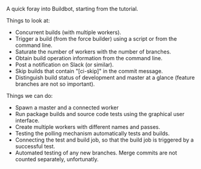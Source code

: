 A quick foray into Buildbot, starting from the tutorial.

Things to look at:

 - Concurrent builds (with multiple workers).
 - Trigger a build (from the force builder) using a script or from the command
   line.
 - Saturate the number of workers with the number of branches.
 - Obtain build operation information from the command line.
 - Post a notification on Slack (or similar).
 - Skip builds that contain "[ci-skip]" in the commit message.
 - Distinguish build status of development and master at a glance (feature
   branches are not so important).

Things we can do:

 - Spawn a master and a connected worker
 - Run package builds and source code tests using the graphical user interface.
 - Create multiple workers with different names and passes.
 - Testing the polling mechanism automatically tests and builds.
 - Connecting the test and build job, so that the build job is triggered by a
   successful test.
 - Automated testing of any new branches. Merge commits are not counted
   separately, unfortunatly.

